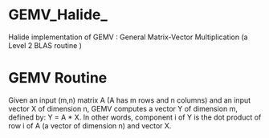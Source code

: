 # GEMV_Halide_
Halide implementation of GEMV : General Matrix-Vector Multiplication (a Level 2 BLAS routine ) 

# GEMV Routine

Given an input (m,n) matrix A (A has m rows and n columns) and an input vector X of dimension n, GEMV computes a vector Y of dimension m, defined by: Y = A * X. In other words, component i of Y is the dot product of row i of A (a vector of dimension n) and vector X.
